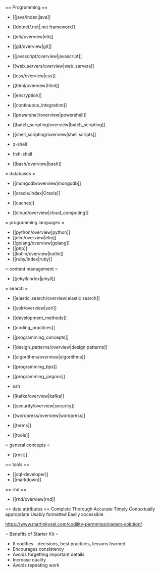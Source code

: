 == Programming ==
* [[java/index|java]]
* [[dotnet/.net|.net framework]]
* [[elk/overview|elk]]

* [[git/overview|git]]

* [[javascript/overview|javascript]]
* [[web_servers/overview|web_servers]]
* [[css/overview|css]]
* [[html/overview|html]]
* [[encryption]]

* [[continuous_integration]]
* [[powershell/overview|powershell]]
* [[batch_scripting/overview|batch_scripting]]
* [[shell_scripting/overview|shell scripts]]
* z-shell
* fish-shell
* [[bash/overview|bash]]

= databases =
* [[mongodb/overview|mongodb]]
* [[oracle/index|Oracle]]
* [[caches]]

* [[cloud/overview|cloud_computing]]

= programming languages =
* [[python/overview|python]]
* [[elm/overview|elm]]
* [[golang/overview|golang]]
* [[php]]
* [[kotlin/overview|kotlin]]
* [[ruby/index|ruby]]

= content management =
* [[jekyll/index|jekyll]]

= search =
* [[elastic_search/overview|elastic search]]
* [[solr/overview|solr]]

* [[development_methods]]
* [[coding_practices]]
* [[programming_concepts]]
* [[design_patterns/overview|design patterns]]
* [[algorithms/overview|algorithms]]
* [[programming_tips]]
* [[programming_jargons]]

* ssh
* [[kafka/overview|kafka]]
* [[security/overview|security]]
* [[wordpress/overview|wordpress]]
* [[terms]]

* [[tools]]

= general concepts =
* [[rest]]


== tools ==
* [[sql-developer]]
* [[markdown]]

== rnd ==
* [[rnd/overview|rnd]]

== data attributes ==
Complete
Thorough
Accurate
Timely
Contextually appropriate
Usably formatted
Easily accessible

https://www.martinkysel.com/codility-permmissingelem-solution/


= Benefits of Starter Kit =
- It codifies - decisions, best practices, lessons learned
- Encourages consistency
- Avoids forgetting important details
- Increase quality
- Avoids repeating work
